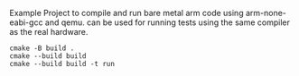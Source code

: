 Example Project to compile and run bare metal arm code using arm-none-eabi-gcc and qemu.
can be used for running tests using the same compiler as the real hardware.

    cmake -B build .
    cmake --build build
    cmake --build build -t run
